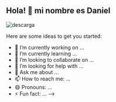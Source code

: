 ## Hola! 👋 mi nombre es Daniel

![descarga](https://user-images.githubusercontent.com/77468883/107891966-b9a1bd80-6f00-11eb-8022-754b7ce903e2.png)


Here are some ideas to get you started:

- 🔭 I’m currently working on ...
- 🌱 I’m currently learning ...
- 👯 I’m looking to collaborate on ...
- 🤔 I’m looking for help with ...
- 💬 Ask me about ...
- 📫 How to reach me: ...
- 😄 Pronouns: ...
- ⚡ Fun fact: ...
-->
